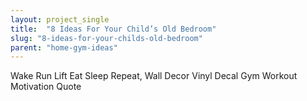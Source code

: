 ```yaml
---
layout: project_single
title:  "8 Ideas For Your Child’s Old Bedroom"
slug: "8-ideas-for-your-childs-old-bedroom"
parent: "home-gym-ideas"
---
```

Wake Run Lift Eat Sleep Repeat, Wall Decor Vinyl Decal Gym Workout Motivation Quote